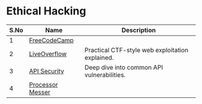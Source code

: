 # Ethical Hacking

| S.No          | Name   | Description   |
| ------------- | ------------- | ------------- |
| 1             | [FreeCodeCamp](https://www.youtube.com/watch?v=qiQR5rTSshw&t=18060s)         |
| 2             | [LiveOverflow](https://www.youtube.com/watch?v=6G14NrjekLQ) | Practical CTF-style web exploitation explained. | 
| 3             | [API Security](https://www.youtube.com/watch?v=R-4_DbV1Su4)| Deep dive into common API vulnerabilities. |
| 4             | [Processor Messer](https://www.youtube.com/watch?v=k7IOn3TiUc8&list=PLG49S3nxzAnl_tQe3kvnmeMid0mjF8Le8&pp=0gcJCV8EOCosWNin) | 

